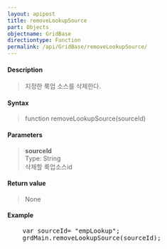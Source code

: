 ```yaml
---
layout: apipost
title: removeLookupSource
part: Objects
objectname: GridBase
directiontype: Function
permalink: /api/GridBase/removeLookupSource/
---
```



#### Description

> 지정한 룩업 소스를 삭제한다.

#### Syntax

> function removeLookupSource(sourceId)

#### Parameters

> **sourceId**  
> Type: String  
> 삭제할 룩업소스id  

#### Return value

> None

#### Example

<pre class="prettyprint">
    var sourceId= "empLookup";
    grdMain.removeLookupSource(sourceId);
</pre>
